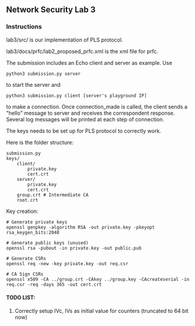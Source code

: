 ## Network Security Lab 3


### Instructions
lab3/src/ is our implementation of PLS protocol.

lab3/docs/prfc/lab2_proposed_prfc.xml is the xml file for prfc.

The submission includes an Echo client and server as example. Use

```
python3 submission.py server
```

to start the server and

```
python3 submission.py client [server's playground IP]
```

to make a connection. Once connection_made is called, the client sends a "hello" message to server and receives the correspondent response. Several log messages will be printed at each step of connection.

The keys needs to be set up for PLS protocol to correctly work.  

Here is the folder structure:
```
submission.py
keys/
    client/
        private.key
        cert.crt
    server/
        private.key
        cert.crt
    group.crt # Intermediate CA
    root.crt
```

Key creation:
```
# Generate private keys
openssl genpkey -algorithm RSA -out private.key -pkeyopt rsa_keygen_bits:2048

# Generate public keys (unused)
openssl rsa -pubout -in private.key -out public.pub

# Generate CSRs
openssl req -new -key private.key -out req.csr

# CA Sign CSRs
openssl x509 -CA ../group.crt -CAkey ../group.key -CAcreateserial -in req.csr -req -days 365 -out cert.crt
```

#### TODO LIST:
1. Correctly setup IVc, IVs as initial value for counters (truncated to 64 bit now)
